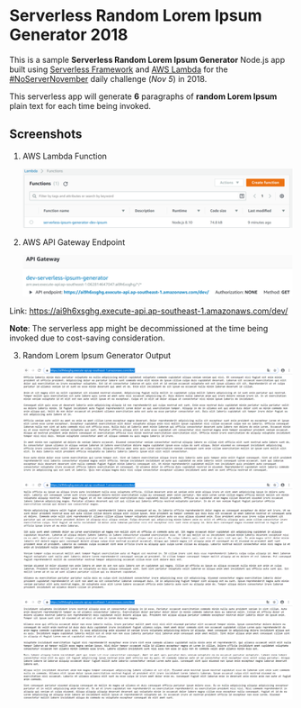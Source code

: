 # Serverless Random Lorem Ipsum Generator 2018

This is a sample **Serverless Random Lorem Ipsum Generator** Node.js app built using [Serverless Framework](https://serverless.com/framework/) and [AWS Lambda](https://aws.amazon.com/lambda/) for the [#NoServerNovember](https://serverless.com/blog/no-server-november-challenge) daily challenge (*Nov 5*) in 2018.

This serverless app will generate **6** paragraphs of **random Lorem Ipsum** plain text for each time being invoked.

## Screenshots

1. AWS Lambda Function

    ![AWS Lambda Function](https://raw.githubusercontent.com/juvchan/aws-serverless-loremipsum-generator-2018/master/images/AWS_Lambda_ServerlessIpsum_Function.PNG)


2. AWS API Gateway Endpoint

    ![API Gateway Endpoint](https://raw.githubusercontent.com/juvchan/aws-serverless-loremipsum-generator-2018/master/images/AWS_APIGatewayEndpoint.PNG)


Link: https://ai9h6xsghg.execute-api.ap-southeast-1.amazonaws.com/dev/


**Note**: The serverless app might be decommissioned at the time being invoked due to cost-saving consideration.


3. Random Lorem Ipsum Generator Output

    ![Sample Output 1](https://raw.githubusercontent.com/juvchan/aws-serverless-loremipsum-generator-2018/master/images/RandomLoremIpsumScreenshot_1.PNG)

    ![Sample Output 2](https://raw.githubusercontent.com/juvchan/aws-serverless-loremipsum-generator-2018/master/images/RandomLoremIpsumScreenshot_2.PNG)

    ![Sample Output 3](https://raw.githubusercontent.com/juvchan/aws-serverless-loremipsum-generator-2018/master/images/RandomLoremIpsumScreenshot_3.PNG)